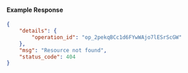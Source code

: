 <!-- Code generated for API Clients. DO NOT EDIT. -->

#### Example Response

```json
{
	"details": {
		"operation_id": "op_2pekqBCc1d6FYwWAjo7lESrScGW"
	},
	"msg": "Resource not found",
	"status_code": 404
}
```
